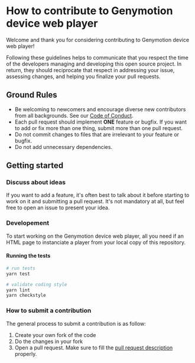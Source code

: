 # How to contribute to Genymotion device web player

Welcome and thank you for considering contributing to Genymotion device web player!

Following these guidelines helps to communicate that you respect the time of the developers managing and developing this
open source project. In return, they should reciprocate that respect in addressing your issue, assessing changes, and
helping you finalize your pull requests.

## Ground Rules

- Be welcoming to newcomers and encourage diverse new contributors from all backgrounds. See our [Code of Conduct](https://github.com/Genymobile/genymotion-device-web-player/blob/main/CODE_OF_CONDUCT.md).
- Each pull request should implement **ONE** feature or bugfix. If you want to add or fix more than one thing, submit more than one pull request.
- Do not commit changes to files that are irrelevant to your feature or bugfix.
- Do not add unnecessary dependencies.

## Getting started

### Discuss about ideas

If you want to add a feature, it's often best to talk about it before starting to work on it and submitting a pull
request. It's not mandatory at all, but feel free to open an issue to present your idea.

### Developement

To start working on the Genymotion device web player, all you need if an HTML page to instanciate a player from your
local copy of this repository.

#### Running the tests

```sh
# run tests
yarn test

# validate coding style
yarn lint
yarn checkstyle
```

### How to submit a contribution

The general process to submit a contribution is as follow:

1. Create your own fork of the code
2. Do the changes in your fork
3. Open a pull request. Make sure to fill the [pull request description](https://github.com/Genymobile/genymotion-device-web-player/blob/main/.github/PULL_REQUEST_TEMPLATE.md) properly.

